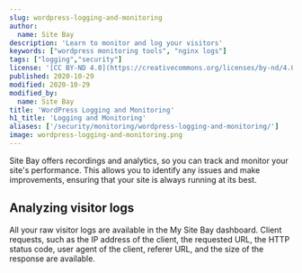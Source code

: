 ```yaml
---
slug: wordpress-logging-and-monitoring
author:
  name: Site Bay
description: 'Learn to monitor and log your visitors'
keywords: ["wordpress monitoring tools", "nginx logs"]
tags: ["logging","security"]
license: '[CC BY-ND 4.0](https://creativecommons.org/licenses/by-nd/4.0)'
published: 2020-10-29
modified: 2020-10-29
modified_by:
  name: Site Bay
title: 'WordPress Logging and Monitoring'
h1_title: 'Logging and Monitoring'
aliases: ['/security/monitoring/wordpress-logging-and-monitoring/']
image: wordpress-logging-and-monitoring.png
---
```


Site Bay offers recordings and analytics, so you can track and monitor your site's performance. This allows you to identify any issues and make improvements, ensuring that your site is always running at its best.

## Analyzing visitor logs

All your raw visitor logs are available in the My Site Bay dashboard. Client requests, such as the IP address of the client, the requested URL, the HTTP status code, user agent of the client, referer URL, and the size of the response are available.  
